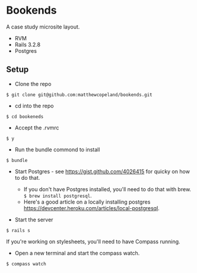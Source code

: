 Bookends
============

A case study microsite layout.


* RVM
* Rails 3.2.8
* Postgres

## Setup ##

* Clone the repo

```$ git clone git@github.com:matthewcopeland/bookends.git```

* cd into the repo

```$ cd bookeneds```

* Accept the .rvmrc

```$ y```

* Run the bundle commond to install

```$ bundle```

* Start Postgres - see https://gist.github.com/4026415 for quicky on how to do that.

    * If you don't have Postgres installed, you'll need to do that with brew. ```$ brew install postgresql```.
    * Here's a good article on a locally installing postgres https://devcenter.heroku.com/articles/local-postgresql.


* Start the server

```$ rails s```

If you're working on stylesheets, you'll need to have Compass running.
* Open a new terminal and start the compass watch.

```$ compass watch```